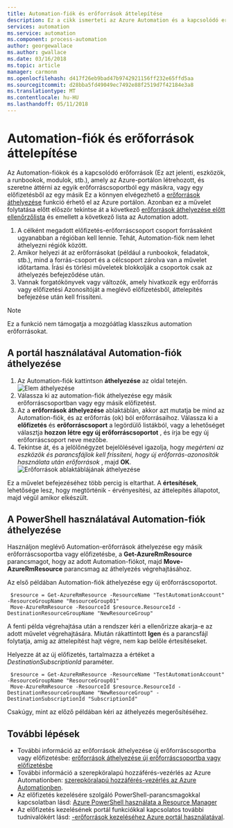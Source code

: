 ```yaml
---
title: Automation-fiók és erőforrások áttelepítése
description: Ez a cikk ismerteti az Azure Automation és a kapcsolódó erőforrások Automation-fiók áthelyezése egy előfizetés másik.
services: automation
ms.service: automation
ms.component: process-automation
author: georgewallace
ms.author: gwallace
ms.date: 03/16/2018
ms.topic: article
manager: carmonm
ms.openlocfilehash: d417f26eb9bad47b9742921156ff232e65ffd5aa
ms.sourcegitcommit: d28bba5fd49049ec7492e88f2519d7f42184e3a8
ms.translationtype: MT
ms.contentlocale: hu-HU
ms.lasthandoff: 05/11/2018
---
```

# <a name="migrate-automation-account-and-resources"></a>Automation-fiók és erőforrások áttelepítése
Az Automation-fiókok és a kapcsolódó erőforrások (Ez azt jelenti, eszközök, a runbookok, modulok, stb.), amely az Azure-portálon létrehozott, és szeretne áttérni az egyik erőforráscsoportból egy másikra, vagy egy előfizetésből az egy másik Ez a könnyen elvégezhető a [erőforrások áthelyezése](../azure-resource-manager/resource-group-move-resources.md) funkció érhető el az Azure portálon. Azonban ez a művelet folytatása előtt először tekintse át a következő [erőforrások áthelyezése előtt ellenőrzőlista](../azure-resource-manager/resource-group-move-resources.md#checklist-before-moving-resources) és emellett a következő lista az Automation adott.  

1. A célként megadott előfizetés-erőforráscsoport csoport forrásaként ugyanabban a régióban kell lennie. Tehát, Automation-fiók nem lehet áthelyezni régiók között.
2. Amikor helyezi át az erőforrásokat (például a runbookok, feladatok, stb.), mind a forrás-csoport és a célcsoport zárolva van a művelet időtartama. Írási és törlési műveletek blokkolják a csoportok csak az áthelyezés befejeződése után. 
3. Vannak forgatókönyvek vagy változók, amely hivatkozik egy erőforrás vagy előfizetési Azonosítóját a meglévő előfizetésből, áttelepítés befejezése után kell frissíteni.  

> [!NOTE]
> Ez a funkció nem támogatja a mozgóátlag klasszikus automation erőforrásokat.
>
>

## <a name="to-move-the-automation-account-using-the-portal"></a>A portál használatával Automation-fiók áthelyezése
1. Az Automation-fiók kattintson **áthelyezése** az oldal tetején.<br> ![Elem áthelyezése](media/automation-migrate-account-subscription/automation-menu-move.png)<br>
2. Válassza ki az automation-fiók áthelyezése egy másik erőforráscsoportban vagy egy másik előfizetést.
3. Az a **erőforrások áthelyezése** ablaktáblán, akkor azt mutatja be mind az Automation-fiók, és az erőforrás (ok) ból erőforrásaihoz. Válassza ki a **előfizetés** és **erőforráscsoport** a legördülő listákból, vagy a lehetőséget választja **hozzon létre egy új erőforráscsoportot** , és írja be egy új erőforráscsoport neve mezőbe. 
4. Tekintse át, és a jelölőnégyzet bejelölésével igazolja, hogy *megérteni az eszközök és parancsfájlok kell frissíteni, hogy új erőforrás-azonosítók használata után erőforrások* , majd **OK**.<br> ![Erőforrások ablaktáblájának áthelyezése](media/automation-migrate-account-subscription/automation-move-resources-blade.png)<br>   

Ez a művelet befejezéséhez több percig is eltarthat. A **értesítések**, lehetősége lesz, hogy megtörténik - érvényesítési, az áttelepítés állapotot, majd végül amikor elkészült.    

## <a name="to-move-the-automation-account-using-powershell"></a>A PowerShell használatával Automation-fiók áthelyezése
Használjon meglévő Automation-erőforrások áthelyezése egy másik erőforráscsoportba vagy előfizetésbe, a **Get-AzureRmResource** parancsmagot, hogy az adott Automation-fiókot, majd **Move-AzureRmResource** parancsmag az áthelyezés végrehajtásához.

Az első példában Automation-fiók áthelyezése egy új erőforráscsoportot.

   ```
    $resource = Get-AzureRmResource -ResourceName "TestAutomationAccount" -ResourceGroupName "ResourceGroup01"
    Move-AzureRmResource -ResourceId $resource.ResourceId -DestinationResourceGroupName "NewResourceGroup"
   ```

A fenti példa végrehajtása után a rendszer kéri a ellenőrizze akarja-e az adott művelet végrehajtására. Miután rákattintott **Igen** és a parancsfájl folytatja, amíg az áttelepítést hajt végre, nem kap belőle értesítéseket. 

Helyezze át az új előfizetés, tartalmazza a értéket a *DestinationSubscriptionId* paraméter.

   ```
    $resource = Get-AzureRmResource -ResourceName "TestAutomationAccount" -ResourceGroupName "ResourceGroup01"
    Move-AzureRmResource -ResourceId $resource.ResourceId -DestinationResourceGroupName "NewResourceGroup" -DestinationSubscriptionId "SubscriptionId"
   ```

Csakúgy, mint az előző példában kéri az áthelyezés megerősítéséhez. 

## <a name="next-steps"></a>További lépések
* További információ az erőforrások áthelyezése új erőforráscsoportba vagy előfizetésbe: [erőforrások áthelyezése új erőforráscsoportba vagy előfizetésbe](../azure-resource-manager/resource-group-move-resources.md)
* További információ a szerepköralapú hozzáférés-vezérlés az Azure Automationben: [szerepköralapú hozzáférés-vezérlés az Azure Automationben](automation-role-based-access-control.md).
* Az előfizetés kezelésére szolgáló PowerShell-parancsmagokkal kapcsolatban lásd: [Azure PowerShell használata a Resource Manager](../azure-resource-manager/powershell-azure-resource-manager.md)
* Az előfizetés kezelésének portál funkciókkal kapcsolatos további tudnivalókért lásd: [-erőforrások kezeléséhez Azure portál használatával](../azure-resource-manager/resource-group-portal.md).
